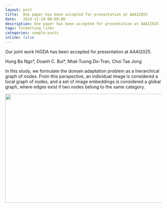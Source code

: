 ```yaml
---
layout: post
title:  One paper has been accepted for presentation at AAAI2025
date:   2024-12-10 00:00:00
description: One paper has been accepted for presentation at AAAI2025
tags: formatting links
categories: sample-posts
inline: false
---
```


Our joint work HiGDA has been accepted for presentation at AAAI2025.

Hung Ba Ngo*, Doanh C. Bui*, Nhat-Tuong Do-Tran, Choi Tae Jong

In this study, we formulate the domain adaptation problem as a hierarchical graph of nodes. From this perspective, an individual image is considered a local graph of nodes, and a set of image embeddings is considered a global graph, where edges exist if two nodes belong to the same category.

<img src="https://github.com/user-attachments/assets/7b1c3993-0ffd-4fd0-bb4e-da75692b947c" data-canonical-src="https://caodoanh2001.github.io/assets/img/tcsvt-transformer-based.jpg" width="750" height="350"/>
